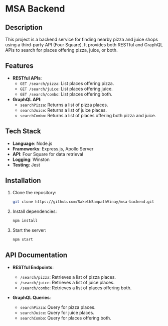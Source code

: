 # MSA Backend

## Description
This project is a backend service for finding nearby pizza and juice shops using a third-party API (Four Square). It provides both RESTful and GraphQL APIs to search for places offering pizza, juice, or both.

## Features
- **RESTful APIs**:
  - `GET /search/pizza`: List places offering pizza.
  - `GET /search/juice`: List places offering juice.
  - `GET /search/combo`: List places offering both.
- **GraphQL API**:
  - `searchPizza`: Returns a list of pizza places.
  - `searchJuice`: Returns a list of juice places.
  - `searchCombo`: Returns a list of places offering both pizza and juice.

## Tech Stack
- **Language**: Node.js
- **Frameworks**: Express.js, Apollo Server
- **API**: Four Square for data retrieval
- **Logging**: Winston
- **Testing**: Jest

## Installation

1. Clone the repository:
   ```bash
   git clone https://github.com/SakethSampathVinay/msa-backend.git
   ```

2. Install dependencies:
   ```bash
   npm install
   ```

3. Start the server:
   ```bash
   npm start
   ```

## API Documentation
- **RESTful Endpoints**:
  - `/search/pizza`: Retrieves a list of pizza places.
  - `/search/juice`: Retrieves a list of juice places.
  - `/search/combo`: Retrieves a list of places offering both.

- **GraphQL Queries**:
  - `searchPizza`: Query for pizza places.
  - `searchJuice`: Query for juice places.
  - `searchCombo`: Query for places offering both.